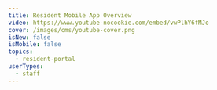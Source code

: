 ```yaml
---
title: Resident Mobile App Overview
video: https://www.youtube-nocookie.com/embed/vwPlhY6fMJo
cover: /images/cms/youtube-cover.png
isNew: false
isMobile: false
topics:
  - resident-portal
userTypes:
  - staff
---
```

